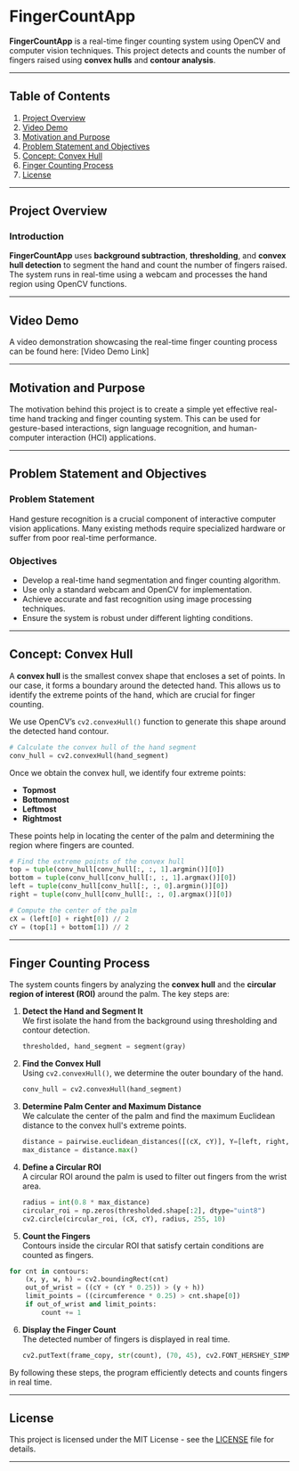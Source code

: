 # **FingerCountApp**

**FingerCountApp** is a real-time finger counting system using OpenCV and computer vision techniques. This project detects and counts the number of fingers raised using **convex hulls** and **contour analysis**.

---

## **Table of Contents**

1. [Project Overview](#project-overview)
2. [Video Demo](#video-demo)
3. [Motivation and Purpose](#motivation-and-purpose)
4. [Problem Statement and Objectives](#problem-statement-and-objectives)
5. [Concept: Convex Hull](#concept-convex-hull)
6. [Finger Counting Process](#finger-counting-process)
7. [License](#license)

---

## **Project Overview**

### **Introduction**

**FingerCountApp** uses **background subtraction**, **thresholding**, and **convex hull detection** to segment the hand and count the number of fingers raised. The system runs in real-time using a webcam and processes the hand region using OpenCV functions.

---

## **Video Demo**

A video demonstration showcasing the real-time finger counting process can be found here: [Video Demo Link]

---

## **Motivation and Purpose**

The motivation behind this project is to create a simple yet effective real-time hand tracking and finger counting system. This can be used for gesture-based interactions, sign language recognition, and human-computer interaction (HCI) applications.

---

## **Problem Statement and Objectives**

### **Problem Statement**
Hand gesture recognition is a crucial component of interactive computer vision applications. Many existing methods require specialized hardware or suffer from poor real-time performance.

### **Objectives**
- Develop a real-time hand segmentation and finger counting algorithm.
- Use only a standard webcam and OpenCV for implementation.
- Achieve accurate and fast recognition using image processing techniques.
- Ensure the system is robust under different lighting conditions.

---

## **Concept: Convex Hull**

A **convex hull** is the smallest convex shape that encloses a set of points. In our case, it forms a boundary around the detected hand. This allows us to identify the extreme points of the hand, which are crucial for finger counting.

We use OpenCV’s `cv2.convexHull()` function to generate this shape around the detected hand contour.

```python
# Calculate the convex hull of the hand segment
conv_hull = cv2.convexHull(hand_segment)
```

Once we obtain the convex hull, we identify four extreme points:

- **Topmost**
- **Bottommost**
- **Leftmost**
- **Rightmost**

These points help in locating the center of the palm and determining the region where fingers are counted.

```python
# Find the extreme points of the convex hull
top = tuple(conv_hull[conv_hull[:, :, 1].argmin()][0])
bottom = tuple(conv_hull[conv_hull[:, :, 1].argmax()][0])
left = tuple(conv_hull[conv_hull[:, :, 0].argmin()][0])
right = tuple(conv_hull[conv_hull[:, :, 0].argmax()][0])

# Compute the center of the palm
cX = (left[0] + right[0]) // 2
cY = (top[1] + bottom[1]) // 2
```

---

## **Finger Counting Process**

The system counts fingers by analyzing the **convex hull** and the **circular region of interest (ROI)** around the palm. The key steps are:

1. **Detect the Hand and Segment It**\
   We first isolate the hand from the background using thresholding and contour detection.

   ```python
   thresholded, hand_segment = segment(gray)
   ```

2. **Find the Convex Hull**\
   Using `cv2.convexHull()`, we determine the outer boundary of the hand.

   ```python
   conv_hull = cv2.convexHull(hand_segment)
   ```

3. **Determine Palm Center and Maximum Distance**\
   We calculate the center of the palm and find the maximum Euclidean distance to the convex hull's extreme points.

   ```python
   distance = pairwise.euclidean_distances([(cX, cY)], Y=[left, right, top, bottom])[0]
   max_distance = distance.max()
   ```

4. **Define a Circular ROI**\
   A circular ROI around the palm is used to filter out fingers from the wrist area.

   ```python
   radius = int(0.8 * max_distance)
   circular_roi = np.zeros(thresholded.shape[:2], dtype="uint8")
   cv2.circle(circular_roi, (cX, cY), radius, 255, 10)
   ```

5. **Count the Fingers**  
Contours inside the circular ROI that satisfy certain conditions are counted as fingers.

```python
for cnt in contours:
    (x, y, w, h) = cv2.boundingRect(cnt)
    out_of_wrist = ((cY + (cY * 0.25)) > (y + h))
    limit_points = ((circumference * 0.25) > cnt.shape[0])
    if out_of_wrist and limit_points:
        count += 1
```

6. **Display the Finger Count**\
   The detected number of fingers is displayed in real time.
   ```python
   cv2.putText(frame_copy, str(count), (70, 45), cv2.FONT_HERSHEY_SIMPLEX, 1, (0,0,255), 2)
   ```

By following these steps, the program efficiently detects and counts fingers in real time.

---

## **License**

This project is licensed under the MIT License - see the [LICENSE](LICENSE) file for details.

---

